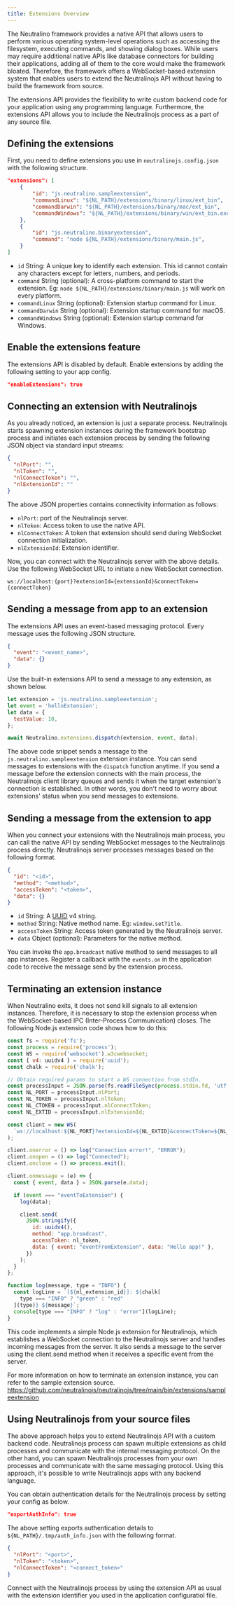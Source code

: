 ```yaml
---
title: Extensions Overview
---
```


The Neutralino framework provides a native API that allows users to perform various operating system-level operations such as accessing the filesystem, executing commands, and showing dialog boxes. While users may require additional native APIs like database connectors for building their applications, adding all of them to the core would make the framework bloated. Therefore, the framework offers a WebSocket-based extension system that enables users to extend the Neutralinojs API without having to build the framework from source.

The extensions API provides the flexibility to write custom backend code for your application using any programming language. Furthermore, the extensions API allows you to include the Neutralinojs process as a part of any source file.

## Defining the extensions

First, you need to define extensions you use in `neutralinojs.config.json` with the following structure.

```json
"extensions": [
    {
        "id": "js.neutralino.sampleextension",
        "commandLinux": "${NL_PATH}/extensions/binary/linux/ext_bin",
        "commandDarwin": "${NL_PATH}/extensions/binary/mac/ext_bin",
        "commandWindows": "${NL_PATH}/extensions/binary/win/ext_bin.exe"
    },
    {
        "id": "js.neutralino.binaryextension",
        "command": "node ${NL_PATH}/extensions/binary/main.js",
    }
]
```

- `id` String: A unique key to identify each extension. This id cannot contain any characters except for letters, numbers, and periods.
- `command` String (optional): A cross-platform command to start the extension. Eg: `node ${NL_PATH}/extensions/binary/main.js`
  will work on every platform.
- `commandLinux` String (optional): Extension startup command for Linux.
- `commandDarwin` String (optional): Extension startup command for macOS.
- `commandWindows` String (optional): Extension startup command for Windows.

## Enable the extensions feature

The extensions API is disabled by default. Enable extensions by adding the following setting to your app config.

```json
"enableExtensions": true
```

## Connecting an extension with Neutralinojs

As you already noticed, an extension is just a separate process. Neutralinojs starts spawning extension instances
during the framework bootstrap process and initiates each extension process by sending the following JSON object via
standard input streams:

```json
{
  "nlPort": "",
  "nlToken": "",
  "nlConnectToken": "",
  "nlExtensionId": ""
}
```

The above JSON properties contains connectivity information as follows:

- `nlPort`: port of the Neutralinojs server.
- `nlToken`: Access token to use the native API.
- `nlConnectToken`: A token that extension should send during WebSocket connection initialization.
- `nlExtensionId`: Extension identifier.

Now, you can connect with the Neutralinojs server with the above details. Use the following WebSocket
URL to initiate a new WebSocket connection.

```
ws://localhost:{port}?extensionId={extensionId}&connectToken={connectToken}
```

## Sending a message from app to an extension

The extensions API uses an event-based messaging protocol. Every message uses the following JSON structure.

```json
{
  "event": "<event_name>",
  "data": {}
}
```

Use the built-in extensions API to send a message to any extension, as shown below.

```js
let extension = 'js.neutralino.sampleextension';
let event = 'helloExtension';
let data = {
  testValue: 10,
};

await Neutralino.extensions.dispatch(extension, event, data);
```

The above code snippet sends a message to the `js.neutralino.sampleextension` extension instance. You can send
messages to extensions with the `dispatch` function anytime. If you send a message before the extension connects
with the main process, the Neutralinojs client library queues and sends it when the target extension's connection is
established. In other words, you don't need to worry about extensions' status when you send messages to
extensions.

## Sending a message from the extension to app

When you connect your extensions with the Neutralinojs main process, you can call the native API by sending
WebSocket messages to the Neutralinojs process directly. Neutralinojs server processes messages based on the
following format.

```json
{
  "id": "<id>",
  "method": "<method>",
  "accessToken": "<token>",
  "data": {}
}
```

- `id` String: A [UUID](https://en.wikipedia.org/wiki/Universally_unique_identifier) v4 string.
- `method` String: Native method name. Eg: `window.setTitle`.
- `accessToken` String: Access token generated by the Neutralinojs server.
- `data` Object (optional): Parameters for the native method.

You can invoke the `app.broadcast` native method to send messages to all app instances. Register a callback
with the `events.on` in the application code to receive the message send by the extension process.

## Terminating an extension instance

When Neutralino exits, it does not send kill signals to all extension instances. Therefore, it is necessary to stop the extension process when the WebSocket-based IPC (Inter-Process Communication) closes. The following Node.js extension code shows how to do this:

```js
const fs = require('fs');
const process = require('process');
const WS = require('websocket').w3cwebsocket;
const { v4: uuidv4 } = require('uuid');
const chalk = require('chalk');

// Obtain required params to start a WS connection from stdIn.
const processInput = JSON.parse(fs.readFileSync(process.stdin.fd, 'utf-8'));
const NL_PORT = processInput.nlPort;
const NL_TOKEN = processInput.nlToken;
const NL_CTOKEN = processInput.nlConnectToken;
const NL_EXTID = processInput.nlExtensionId;

const client = new WS(
  `ws://localhost:${NL_PORT}?extensionId=${NL_EXTID}&connectToken=${NL_CTOKEN}`
);

client.onerror = () => log("Connection error!", "ERROR");
client.onopen = () => log("Connected");
client.onclose = () => process.exit();

client.onmessage = (e) => {
  const { event, data } = JSON.parse(e.data);

  if (event === "eventToExtension") {
    log(data);

    client.send(
      JSON.stringify({
        id: uuidv4(),
        method: "app.broadcast",
        accessToken: nl_token,
        data: { event: "eventFromExtension", data: "Hello app!" },
      })
    );
  }
};

function log(message, type = "INFO") {
  const logLine = `[${nl_extension_id}]: ${chalk[
    type === "INFO" ? "green" : "red"
  ](type)} ${message}`;
  console[type === "INFO" ? "log" : "error"](logLine);
}
```

This code implements a simple Node.js extension for Neutralinojs, which establishes a
WebSocket connection to the Neutralinojs server and handles incoming messages from the server.
It also sends a message to the server using the client.send method when it receives a specific event
from the server.

For more information on how to terminate an extension instance, you can refer to the sample extension source.
https://github.com/neutralinojs/neutralinojs/tree/main/bin/extensions/sampleextension

## Using Neutralinojs from your source files

The above approach helps you to extend Neutralinojs API with a custom backend code. Neutralinojs process can
spawn multiple extensions as child processes and communicate with the internal messaging protocol. On the other
hand, you can spawn Neutralinojs processes from your own processes and communicate with the same messaging
protocol. Using this approach, it's possible to write Neutralinojs apps with any backend language.

You can obtain authentication details for the Neutralinojs process by setting your config as below.

```json
"exportAuthInfo": true
```

The above setting exports authentication details to `${NL_PATH}/.tmp/auth_info.json` with the following format.

```json
{
  "nlPort": "<port>",
  "nlToken": "<token>",
  "nlConnectToken": "<connect_token>"
}
```

Connect with the Neutralinojs process by using the extension API as usual with the extension identifier
you used in the application configuratiol file.
